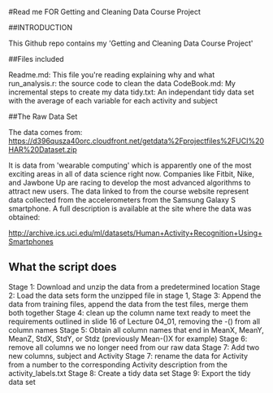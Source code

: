 #Read me FOR Getting and Cleaning Data Course Project

##INTRODUCTION

This Github repo contains my 'Getting and Cleaning Data Course Project' 

##Files included

Readme.md: This file you're reading explaining why and what
run_analysis.r: the source code to clean the data
CodeBook.md: My incremental steps to create my data
tidy.txt: An independant tidy data set with the average of each variable for each activity and subject

##The Raw Data Set

The data comes from: https://d396qusza40orc.cloudfront.net/getdata%2Fprojectfiles%2FUCI%20HAR%20Dataset.zip 

It is data from 'wearable computing' which is apparently one of the most exciting areas in all of data science right now. Companies like Fitbit, Nike, and Jawbone Up are racing to develop the most advanced algorithms to attract new users. The data linked to from the course website represent data collected from the accelerometers from the Samsung Galaxy S smartphone. A full description is available at the site where the data was obtained: 

http://archive.ics.uci.edu/ml/datasets/Human+Activity+Recognition+Using+Smartphones 

## What the script does
Stage 1: Download and unzip the data from a predetermined location
Stage 2: Load the data sets form the unzipped file in stage 1, 
Stage 3: Append the data from training files, append the data from the test files, merge them both together
Stage 4: clean up the column name text ready to meet the requirements outlined in slide 16 of Lecture 04_01, removing the -() from all column names
Stage 5: Obtain all column names that end in MeanX, MeanY, MeanZ, StdX, StdY, or Stdz (previously Mean-()X for example)
Stage 6: remove all columns we no longer need from our raw data
Stage 7: Add two new columns, subject and Activity
Stage 7: rename the data for Activity from a number to the corresponding Activity description from the activity_labels.txt
Stage 8: Create a tidy data set
Stage 9: Export the tidy data set
